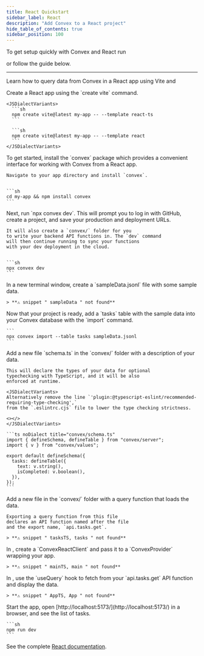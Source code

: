 ```yaml
---
title: React Quickstart
sidebar_label: React
description: "Add Convex to a React project"
hide_table_of_contents: true
sidebar_position: 100
---
```









To get setup quickly with Convex and React run

<p>
  <b>
    <CodeWithCopyButton text="npm create convex@latest" />
  </b>
</p>

or follow the guide below.

---

Learn how to query data from Convex in a React app using Vite
and<LanguageSelector verbose />

<StepByStep>
  <Step title="Create a React app">
    Create a React app using the `create vite` command.

    <JSDialectVariants>
      ```sh
      npm create vite@latest my-app -- --template react-ts
      ```

      ```sh
      npm create vite@latest my-app -- --template react
      ```
    </JSDialectVariants>

  </Step>
  <Step title="Install the Convex client and server library">
    To get started, install the `convex`
    package which provides a convenient interface for working
    with Convex from a React app.

    Navigate to your app directory and install `convex`.


    ```sh
    cd my-app && npm install convex
    ```

  </Step>
  <Step title="Set up a Convex dev deployment">
    Next, run `npx convex dev`. This
    will prompt you to log in with GitHub,
    create a project, and save your production and deployment URLs.

    It will also create a `convex/` folder for you
    to write your backend API functions in. The `dev` command
    will then continue running to sync your functions
    with your dev deployment in the cloud.


    ```sh
    npx convex dev
    ```

  </Step>

  <Step title="Create sample data for your database">
    In a new terminal window, create a `sampleData.jsonl`
    file with some sample data.

    > **⚠ snippet " sampleData " not found**

  </Step>

  <Step title="Add the sample data to your database">
    Now that your project is ready, add a `tasks` table
    with the sample data into your Convex database with
    the `import` command.

    ```
    npx convex import --table tasks sampleData.jsonl
    ```

  </Step>

  <Step title="(optional) Define a schema">
    Add a new file `schema.ts` in the `convex/` folder
    with a description of your data.

    This will declare the types of your data for optional
    typechecking with TypeScript, and it will be also
    enforced at runtime.

    <JSDialectVariants>
    Alternatively remove the line `'plugin:@typescript-eslint/recommended-requiring-type-checking',`
    from the `.eslintrc.cjs` file to lower the type checking strictness.

    <></>
    </JSDialectVariants>

    ```ts noDialect title="convex/schema.ts"
    import { defineSchema, defineTable } from "convex/server";
    import { v } from "convex/values";

    export default defineSchema({
      tasks: defineTable({
        text: v.string(),
        isCompleted: v.boolean(),
      }),
    });
    ```

  </Step>

  <Step title="Expose a database query">
    Add a new file <JSDialectFileName name="tasks.ts" /> in the `convex/` folder
    with a query function that loads the data.

    Exporting a query function from this file
    declares an API function named after the file
    and the export name, `api.tasks.get`.

    > **⚠ snippet " tasksTS, tasks " not found**

  </Step>

  <Step title="Connect the app to your backend">
    In <JSDialectFileName name="src/main.jsx" />, create a `ConvexReactClient` and pass it to a `ConvexProvider`
    wrapping your app.

    > **⚠ snippet " mainTS, main " not found**

  </Step>

  <Step title="Display the data in your app">
    In <JSDialectFileName name="src/App.jsx" />, use the `useQuery` hook to fetch from your `api.tasks.get`
    API function and display the data.

    > **⚠ snippet " AppTS, App " not found**

  </Step>

  <Step title="Start the app">
    Start the app, open [http://localhost:5173/](http://localhost:5173/) in a browser,
    and see the list of tasks.

    ```sh
    npm run dev
    ```

  </Step>

</StepByStep>

See the complete [React documentation](/client/react.mdx).
